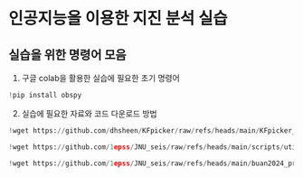 # 인공지능을 이용한 지진 분석 실습

## 실습을 위한 명령어 모음

1. 구글 colab을 활용한 실습에 필요한 초기 명령어
   
```python
!pip install obspy
```
   
2. 실습에 필요한 자료와 코드 다운로드 방법
    
```python
!wget https://github.com/dhsheen/KFpicker/raw/refs/heads/main/KFpicker_20230217.h5

!wget https://github.com/1epss/JNU_seis/raw/refs/heads/main/scripts/util.py

!wget https://github.com/1epss/JNU_seis/raw/refs/heads/main/buan2024_practice.pkl

```


